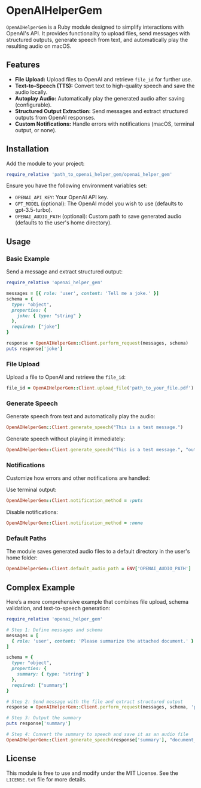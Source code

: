 # OpenAIHelperGem

`OpenAIHelperGem` is a Ruby module designed to simplify interactions with OpenAI's API. It provides functionality to upload files, send messages with structured outputs, generate speech from text, and automatically play the resulting audio on macOS.

## Features

- **File Upload:** Upload files to OpenAI and retrieve `file_id` for further use.
- **Text-to-Speech (TTS):** Convert text to high-quality speech and save the audio locally.
- **Autoplay Audio:** Automatically play the generated audio after saving (configurable).
- **Structured Output Extraction:** Send messages and extract structured outputs from OpenAI responses.
- **Custom Notifications:** Handle errors with notifications (macOS, terminal output, or none).

## Installation

Add the module to your project:

```ruby
require_relative 'path_to_openai_helper_gem/openai_helper_gem'
```

Ensure you have the following environment variables set:

- `OPENAI_API_KEY`: Your OpenAI API key.
- `GPT_MODEL` (optional): The OpenAI model you wish to use (defaults to gpt-3.5-turbo).
- `OPENAI_AUDIO_PATH` (optional): Custom path to save generated audio (defaults to the user's home directory).

## Usage

### Basic Example

Send a message and extract structured output:

```ruby
require_relative 'openai_helper_gem'

messages = [{ role: 'user', content: 'Tell me a joke.' }]
schema = {
  type: "object",
  properties: {
    joke: { type: "string" }
  },
  required: ["joke"]
}

response = OpenAIHelperGem::Client.perform_request(messages, schema)
puts response['joke']
```

### File Upload

Upload a file to OpenAI and retrieve the `file_id`:

```ruby
file_id = OpenAIHelperGem::Client.upload_file('path_to_your_file.pdf')
```

### Generate Speech

Generate speech from text and automatically play the audio:

```ruby
OpenAIHelperGem::Client.generate_speech("This is a test message.")
```

Generate speech without playing it immediately:

```ruby
OpenAIHelperGem::Client.generate_speech("This is a test message.", "output.mp3", autoplay: false)
```

### Notifications

Customize how errors and other notifications are handled:

Use terminal output:

```ruby
OpenAIHelperGem::Client.notification_method = :puts
```

Disable notifications:

```ruby
OpenAIHelperGem::Client.notification_method = :none
```

### Default Paths

The module saves generated audio files to a default directory in the user's home folder:

```ruby
OpenAIHelperGem::Client.default_audio_path = ENV['OPENAI_AUDIO_PATH'] || File.join(Dir.home, 'Local Resources', 'API Logs', 'OpenAI Whisper')
```

## Complex Example

Here’s a more comprehensive example that combines file upload, schema validation, and text-to-speech generation:

```ruby
require_relative 'openai_helper_gem'

# Step 1: Define messages and schema
messages = [
  { role: 'user', content: 'Please summarize the attached document.' }
]

schema = {
  type: "object",
  properties: {
    summary: { type: "string" }
  },
  required: ["summary"]
}

# Step 2: Send message with the file and extract structured output
response = OpenAIHelperGem::Client.perform_request(messages, schema, 'path_to_your_document.pdf')

# Step 3: Output the summary
puts response['summary']

# Step 4: Convert the summary to speech and save it as an audio file
OpenAIHelperGem::Client.generate_speech(response['summary'], "document_summary.mp3")
```

## License

This module is free to use and modify under the MIT License. See the `LICENSE.txt` file for more details.